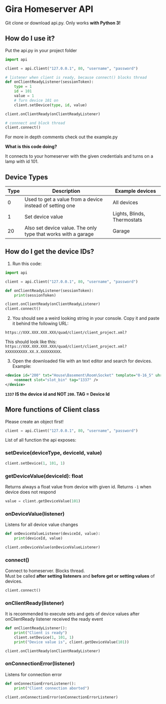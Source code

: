# Gira Homeserver API

Git clone or download api.py. Only works **with Python 3!**

## How do I use it?

Put the api.py in your project folder

```python
import api

client = api.Client("127.0.0.1", 80, "username", "password")

# listener when client is ready, because connect() blocks thread
def onClientReadyListener(sessionToken):
    type = 1
    id = 101
    value = 1
    # Turn device 101 on
    client.setDevice(type, id, value)

client.onClientReady(onClientReadyListener)

# connnect and block thread
client.connect()
```

For more in depth comments check out the example.py

**What is this code doing?**

It connects to your homeserver with the given credentials and turns on a lamp with id 101.

## Device Types


|Type| Description | Example devices|
|----|-------------|----------------|
| 0  | Used to get a value from a device instead of setting one | All devices
| 1  | Set device value | Lights, Blinds, Thermostats
| 20 | Also set device value. The only type that works with a garage | Garage


## How do I get the device IDs?

1. Run this code:

```python
import api

client = api.Client("127.0.0.1", 80, "username", "password")

def onClientReadyListener(sessionToken):
    print(sessionToken)

client.onClientReady(onClientReadyListener)
client.connect()
```

2. You should see a weird looking string in your console. Copy it and paste it behind the following URL:
```url
https://XXX.XXX.XXX.XXX/quad/client/client_project.xml?
```
This should look like this: `https://XXX.XXX.XXX.XXX/quad/client/client_project.xml?XXXXXXXXXX.XX.X.XXXXXXXXX`.


3. Open the downloaded file with an text editor and search for devices. Example:
```xml
<device id="200" txt="House\Basement\Room\Socket" template="0-16_5" uhr="1000000010">
    <connect slot="slot_bin" tag="1337" />
</device>
```

**`1337` IS the device id and NOT `200`. TAG = Device Id**


## More functions of Client class

Please create an object first!

```python
client = api.Client("127.0.0.1", 80, "username", "password")
```

List of all function the api exposes:

### setDevice(deviceType, deviceId, value)

```python
client.setDevice(1, 101, 1)
```


### getDeviceValue(deviceId): float

Returns always a float value from device with given id. Returns `-1` when device does not respond

```python
value = client.getDeviceValue(101)
```


### onDeviceValue(listener)

Listens for all device value changes

```python
def onDeviceValueListener(deviceId, value):
    print(deviceId, value)

client.onDeviceValue(onDeviceValueListener)
```


### connect()

Connect to homeserver. Blocks thread.\
Must be called **after setting listeners** and **before get or setting values** of devices.

```python
client.connect()
```

### onClientReady(listener)

It is recommended to execute sets and gets of device values after onClientReady listener received the ready event

```python
def onClientReadyListener():
    print("Client is ready")
    client.setDevice(1, 101, 1)
    print("Device value is", client.getDeviceValue(101))

client.onClientReady(onClientReadyListener)
```

### onConnectionError(listener)

Listens for connection error

```python
def onConnectionErrorListener():
    print("Client connection aborted")

client.onConnectionError(onConnectionErrorListener)
```
